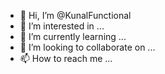 - 👋 Hi, I’m @KunalFunctional
- 👀 I’m interested in ...
- 🌱 I’m currently learning ...
- 💞️ I’m looking to collaborate on ...
- 📫 How to reach me ...

<!---
KunalFunctional/KunalFunctional is a ✨ special ✨ repository because its `README.md` (this file) appears on your GitHub profile.
You can click the Preview link to take a look at your changes.
--->
